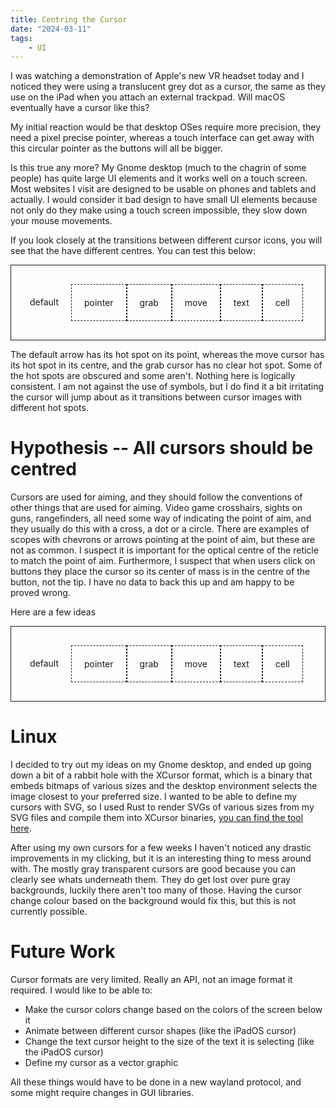 ```yaml
---
title: Centring the Cursor
date: "2024-03-11"
tags:
    - UI
---
```


I was watching a demonstration of Apple's new VR headset today and I noticed they were using a translucent grey dot as a cursor, the same as they use on the iPad when you attach an external trackpad. Will macOS eventually have a cursor like this?

My initial reaction would be that desktop OSes require more precision, they need a pixel precise pointer, whereas a touch interface can get away with this circular pointer as the buttons will all be bigger.

Is this true any more? My Gnome desktop (much to the chagrin of some people) has quite large UI elements and it works well on a touch screen. Most websites I visit are designed to be usable on phones and tablets and actually. I would consider it bad design to have small UI elements because not only do they make using a touch screen impossible, they slow down your mouse movements.

If you look closely at the transitions between different cursor icons, you will see that the have different centres. You can test this below:

<div style="display:flex; flex-wrap:wrap; padding: 30px 10px; border: 1px solid">
    <div style=" padding:20px; cursor:default" >default</div>
    <div style="border: 1px dashed; padding:20px; cursor:pointer" >pointer</div>
    <div style="border: 1px dashed; padding:20px; cursor:grab" >grab</div>
    <div style="border: 1px dashed; padding:20px; cursor:move" >move</div>
    <div style="border: 1px dashed; padding:20px; cursor:text" >text</div>
    <div style="border: 1px dashed; padding:20px; cursor:cell" >cell</div>
</div>

The default arrow has its hot spot on its point, whereas the move cursor has its hot spot in its centre, and the grab cursor has no clear hot spot. Some of the hot spots are obscured and some aren't. Nothing here is logically consistent. I am not against the use of symbols, but I do find it a bit irritating the cursor will jump about as it transitions between cursor images with different hot spots.

# Hypothesis -- All cursors should be centred

Cursors are used for aiming, and they should follow the conventions of other things that are used for aiming. Video game crosshairs, sights on guns, rangefinders, all need some way of indicating the point of aim, and they usually do this with a cross, a dot or a circle. There are examples of scopes with chevrons or arrows pointing at the point of aim, but these are not as common. I suspect it is important for the optical centre of the reticle to match the point of aim. Furthermore, I suspect that when users click on buttons they place the cursor so its center of mass is in the centre of the button, not the tip. I have no data to back this up and am happy to be proved wrong.

Here are a few ideas 


<div style="display:flex; flex-wrap:wrap; padding: 30px 10px; border: 1px solid; cursor:url(/posts/centring_the_cursor/default.svg) 16 16, auto;">
    <div style="padding:20px;                     cursor:url(/posts/centring_the_cursor/default.svg) 16 16, auto;" >default</div>
    <div style="border: 1px dashed; padding:20px; cursor:url(/posts/centring_the_cursor/pointer.svg) 16 16, auto;" >pointer</div>
    <div style="border: 1px dashed; padding:20px; cursor:url(/posts/centring_the_cursor/grab.svg) 16 16, auto;" >grab</div>
    <div style="border: 1px dashed; padding:20px; cursor:url(/posts/centring_the_cursor/move.svg) 16 16, auto;" >move</div>
    <div style="border: 1px dashed; padding:20px; cursor:url(/posts/centring_the_cursor/text.svg) 16 16, auto;" >text</div>
    <div style="border: 1px dashed; padding:20px; cursor:url(/posts/centring_the_cursor/cell.svg) 16 16, auto;" >cell</div>
</div>

# Linux

I decided to try out my ideas on my Gnome desktop, and ended up going down a bit of a rabbit hole with the XCursor format, which is a binary that embeds bitmaps of various sizes and the desktop environment selects the image closest to your preferred size. I wanted to be able to define my cursors with SVG, so I used Rust to render SVGs of various sizes from my SVG files and compile them into XCursor binaries, [you can find the tool here](https://github.com/conorbergin/svg2xcursor/tree/main).

After using my own cursors for a few weeks I haven't noticed any drastic improvements in my clicking, but it is an interesting thing to mess around with. The mostly gray transparent cursors are good because you can clearly see whats underneath them. They do get lost over pure gray backgrounds, luckily there aren't too many of those. Having the cursor change colour based on the background would fix this, but this is not currently possible.

# Future Work

Cursor formats are very limited. Really an API, not an image format it required. I would like to be able to:

- Make the cursor colors change based on the colors of the screen below it
- Animate between different cursor shapes (like the iPadOS cursor)
- Change the text cursor height to the size of the text it is selecting (like the iPadOS cursor)
- Define my cursor as a vector graphic

All these things would have to be done in a new wayland protocol, and some might require changes in GUI libraries.